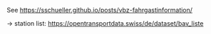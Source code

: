 See https://sschueller.github.io/posts/vbz-fahrgastinformation/

-> station list: https://opentransportdata.swiss/de/dataset/bav_liste

